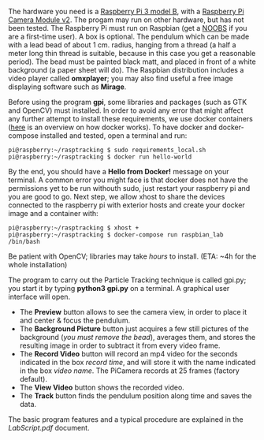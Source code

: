 The hardware you need is a [Raspberry Pi 3 model B](https://www.raspberrypi.org/products/raspberry-pi-3-model-b/), with a [Raspberry Pi Camera Module v2](https://www.raspberrypi.org/products/camera-module-v2/). The progam may run on other hardware, but has not been tested. The Raspberry Pi must run on Raspbian (get a [NOOBS](https://www.raspberrypi.org/downloads/noobs/) if you are a first-time user). A box is optional. The pendulum which can be made with a lead bead of about 1 cm. radius, hanging from a thread (a half a meter long thin thread is suitable, because in this case you get a reasonable period). The bead must be painted black matt, and placed in front of a white background (a paper sheet will do). The Raspbian distribution includes a video player called **omxplayer**; you may also find useful a free image displaying software such as **Mirage**. 

Before using the program **gpi**, some libraries and packages (such as GTK and OpenCV) must installed. In order to avoid any error that might affect any further attempt to install these requirements, we use docker containers ([here](https://devopscube.com/what-is-docker/) is an overview on how docker works). To have docker and docker-compose installed and tested, open a terminal and run:
```console
pi@raspberry:~/rasptracking $ sudo requirements_local.sh
pi@raspberry:~/rasptracking $ docker run hello-world
```
By the end, you should have a **Hello from Docker!** message on your terminal. A common error you might face is that docker does not have the permissions yet to be run withouth sudo, just restart your raspberry pi and you are good to go. Next step, we allow xhost to share the devices connected to the raspberry pi with exterior hosts and create your docker image and a container
with:
```console
pi@raspberry:~/rasptracking $ xhost + 
pi@raspberry:~/rasptracking $ docker-compose run raspbian_lab /bin/bash
```

Be patient with OpenCV; libraries may take _hours_ to install. (ETA: ~4h for the whole installation)

The program to carry out the Particle Tracking technique is called gpi.py; you start it by typing **python3 gpi.py** on a terminal. A graphical user interface will open.

* The **Preview** button allows to see the camera view, in order to place it and center & focus the pendulum.
* The **Background Picture** button just acquires a few still pictures of the background (_you must remove the bead_), averages them, and stores the resulting image in order to subtract it from every video frame.
* The **Record Video** button will record an mp4 video for the seconds indicated in the box _record time_, and will store it with the name indicated in the box _video name_. The PiCamera records at 25 frames (factory default). 
* The **View Video** button shows the recorded video.
* The **Track** button finds the pendulum position along time and saves the data.

The basic program features and a typical procedure are explained in the _LabScript.pdf_ document.
